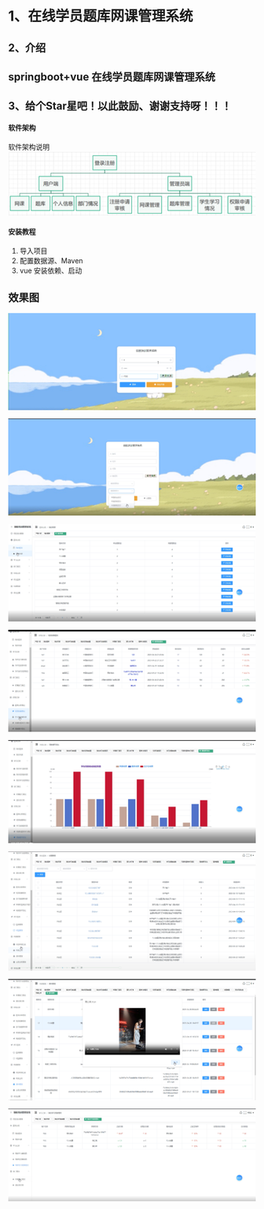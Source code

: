 # 1、在线学员题库网课管理系统

## 2、介绍

## springboot+vue  在线学员题库网课管理系统

## 3、给个Star星吧！以此鼓励、谢谢支持呀！！！


#### 软件架构

软件架构说明
![输入图片说明](%E5%9B%BE%E7%89%873.png)

#### 安装教程

1.  导入项目
2.  配置数据源、Maven
3.  vue 安装依赖、启动

## 效果图

![输入图片说明](1683357736986.jpg)

![输入图片说明](1683357982721.jpg)


![输入图片说明](1683357769034.jpg)

![输入图片说明](1683357807481.jpg)

![输入图片说明](1683357839339.jpg)

![输入图片说明](1683357878707.jpg)

![输入图片说明](1683357910808.jpg)

![输入图片说明](1683357949466.jpg)